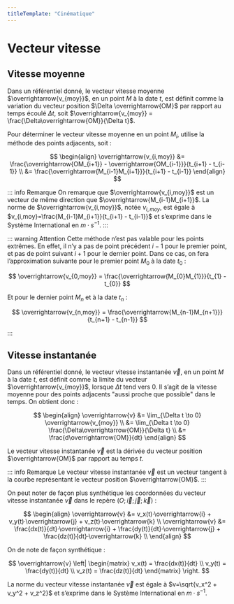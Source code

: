 ```yaml
---
titleTemplate: "Cinématique"
---
```


# Vecteur vitesse

## Vitesse moyenne

Dans un référentiel donné, le vecteur vitesse moyenne $\overrightarrow{v_{moy}}$, en un point $M$ à la date $t$, est définit comme la variation du vecteur position $\Delta \overrightarrow{OM}$ par rapport au temps écoulé $\Delta t$, soit $\overrightarrow{v_{moy}} = \frac{\Delta\overrightarrow{OM}}{\Delta t}$.

Pour déterminer le vecteur vitesse moyenne en un point $M_i$, utilise la méthode des points adjacents, soit :

$$
\begin{align}
\overrightarrow{v_{i,moy}} &= \frac{\overrightarrow{OM_{i+1}} - \overrightarrow{OM_{i-1}}}{t_{i+1} - t_{i-1}} \\
&= \frac{\overrightarrow{M_{i-1}M_{i+1}}}{t_{i+1} - t_{i-1}}
\end{align}
$$

::: info Remarque
On remarque que $\overrightarrow{v_{i,moy}}$ est un vecteur de même direction que $\overrightarrow{M_{i-1}M_{i+1}}$. La norme de $\overrightarrow{v_{i,moy}}$, notée $v_{i,moy}$, est égale à $v_{i,moy}=\frac{M_{i-1}M_{i+1}}{t_{i+1} - t_{i-1}}$ et s’exprime dans le Système International en $m·s^{-1}$.
:::

::: warning Attention
Cette méthode n’est pas valable pour les points extrêmes. En effet, il n’y a pas de point précédent $i-1$ pour le premier point, et pas de point suivant $i+1$ pour le dernier point.
Dans ce cas, on fera l’approximation suivante pour le premier point $M_0$ à la date $t_0$ :

$$
\overrightarrow{v_{0,moy}} = \frac{\overrightarrow{M_{0}M_{1}}}{t_{1} - t_{0}}
$$

Et pour le dernier point $M_n$ et à la date $t_n$ :

$$
\overrightarrow{v_{n,moy}} = \frac{\overrightarrow{M_{n-1}M_{n+1}}}{t_{n+1} - t_{n-1}}
$$

:::

## Vitesse instantanée

Dans un référentiel donné, le vecteur vitesse instantanée $\overrightarrow{v}$, en un point $M$ à la date $t$, est définit comme la limite du vecteur $\overrightarrow{v_{moy}}$, lorsque $\Delta t$ tend vers 0. Il s’agit de la vitesse moyenne pour des points adjacents "aussi proche que possible" dans le temps. On obtient donc :

$$
\begin{align}
\overrightarrow{v} &= \lim_{\Delta t \to 0} \overrightarrow{v_{moy}} \\
&= \lim_{\Delta t \to 0} \frac{\Delta\overrightarrow{OM}}{\Delta t} \\
&= \frac{d\overrightarrow{OM}}{dt}
\end{align}
$$

Le vecteur vitesse instantanée $\overrightarrow{v}$ est la dérivée du vecteur position $\overrightarrow{OM}$ par rapport au temps $t$.

::: info Remarque
Le vecteur vitesse instantanée $\overrightarrow{v}$ est un vecteur tangent à la courbe représentant le vecteur position $\overrightarrow{OM}$.
:::

On peut noter de façon plus synthétique les coordonnées du vecteur vitesse instantanée $\overrightarrow{v}$ dans le repère $(O; \overrightarrow{i}; \overrightarrow{j}; \overrightarrow{k})$ :

$$
\begin{align}
\overrightarrow{v} &= v_x(t)·\overrightarrow{i} + v_y(t)·\overrightarrow{j} + v_z(t)·\overrightarrow{k} \\
\overrightarrow{v} &= \frac{dx(t)}{dt}·\overrightarrow{i} + \frac{dy(t)}{dt}·\overrightarrow{j} + \frac{dz(t)}{dt}·\overrightarrow{k} \\
\end{align}
$$

On de note de façon synthétique :

$$
\overrightarrow{v}
\left|
  \begin{matrix}
v_x(t) = \frac{dx(t)}{dt} \\
v_y(t) = \frac{dy(t)}{dt} \\
v_z(t) = \frac{dz(t)}{dt}
\end{matrix}
\right.
$$

La norme du vecteur vitesse instantanée $\overrightarrow{v}$ est égale à $v=\sqrt{v_x^2 + v_y^2 + v_z^2}$ et s’exprime dans le Système International en $m·s^{-1}$.
